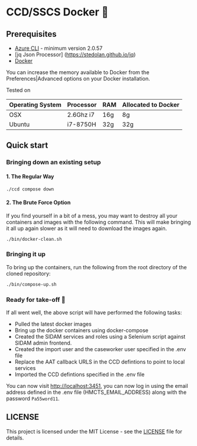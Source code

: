 # CCD/SSCS Docker :whale:

## Prerequisites

- [Azure CLI](https://docs.microsoft.com/en-us/cli/azure/install-azure-cli?view=azure-cli-latest) - minimum version 2.0.57 
- [jq Json Processor] (https://stedolan.github.io/jq)
- [Docker](https://www.docker.com)

You can increase the memory available to Docker from the Preferences|Advanced options on your Docker installation.

Tested on

| Operating System | Processor | RAM | Allocated to Docker  | 
|---|---|---|---|
| OSX | 2.6Ghz i7  | 16g | 8g |
| Ubuntu  | i7-8750H | 32g | 32g |

## Quick start

### Bringing down an existing setup

#### 1. The Regular Way

```bash
./ccd compose down
```

#### 2. The Brute Force Option

If you find yourself in a bit of a mess, you may want to destroy all your containers and images with the following command. This will make bringing it all up again
slower as it will need to download the images again.

```bash
./bin/docker-clean.sh
```

### Bringing it up

To bring up the containers, run the following from the root directory of the cloned repository:

```bash
./bin/compose-up.sh
```

### Ready for take-off 🛫

If all went well, the above script will have performed the following tasks:

* Pulled the latest docker images
* Bring up the docker containers using docker-compose
* Created the SIDAM services and roles using a Selenium script against SIDAM admin frontend.
* Created the import user and the caseworker user specified in the .env file
* Replace the AAT callback URLS in the CCD defintions to point to local services
* Imported the CCD defintions specified in the .env file

You can now visit [http://localhost:3451](http://localhost:3451), you can now log in using the email address defined in the .env file (HMCTS_EMAIL_ADDRESS) along with the password `Pa55word11`.

## LICENSE

This project is licensed under the MIT License - see the [LICENSE](LICENSE.md) file for details.